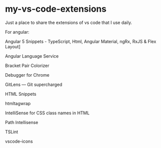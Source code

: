 # my-vs-code-extensions

Just a place to share the extensions of vs code that I use daily.

For angular:

Angular 5 Snippets - TypeScript, Html, Angular Material, ngRx, RxJS & Flex Layout]

Angular Language Service

Bracket Pair Colorizer

Debugger for Chrome 

GitLens — Git supercharged

HTML Snippets

htmltagwrap

IntelliSense for CSS class names in HTML

Path Intellisense

TSLint

vscode-icons
